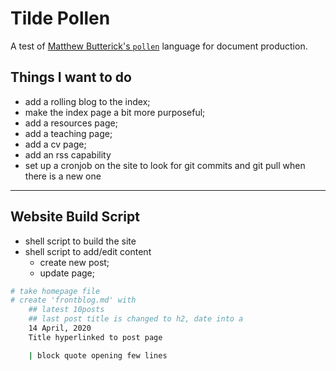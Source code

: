 # Tilde Pollen

A test of [Matthew Butterick's `pollen`](https://practicaltypography.com/) language for document production.

## Things I want to do

* add a rolling blog to the index;
* make the index page a bit more purposeful;
* add a resources page;
* add a teaching page;
* add a cv page;
* add an rss capability
* set up a cronjob on the site to look for git commits and git pull when there is a new one

---

## Website Build Script

* shell script to build the site
* shell script to add/edit content
    * create new post;
    * update page;

```sh
# take homepage file
# create 'frontblog.md' with
    ## latest 10posts
    ## last post title is changed to h2, date into a
    14 April, 2020
    Title hyperlinked to post page

    | block quote opening few lines
```
